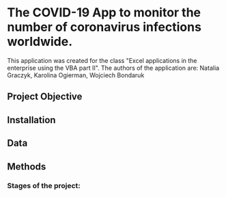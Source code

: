 # The COVID-19 App to monitor the number of coronavirus infections worldwide.
This application was created for the class "Excel applications in the enterprise using the VBA part II".
The authors of the application are: Natalia Graczyk, Karolina Ogierman, Wojciech Bondaruk

## Project Objective

## Installation

## Data

## Methods

### Stages of the project:


